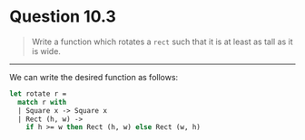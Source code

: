 # Question 10.3

> Write a function which rotates a `rect` such that it is at least as tall as it is wide.

---

We can write the desired function as follows:
```ocaml
let rotate r =
  match r with
  | Square x -> Square x
  | Rect (h, w) ->
    if h >= w then Rect (h, w) else Rect (w, h)
```
